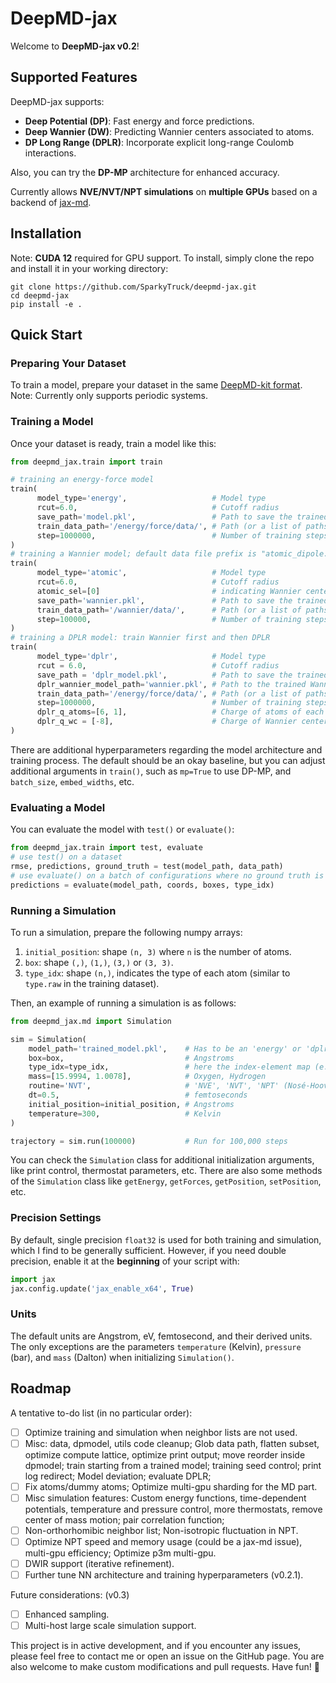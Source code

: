 # DeepMD-jax

Welcome to **DeepMD-jax v0.2**!

## Supported Features
DeepMD-jax supports:
- **Deep Potential (DP)**: Fast energy and force predictions.
- **Deep Wannier (DW)**: Predicting Wannier centers associated to atoms.
- **DP Long Range (DPLR)**: Incorporate explicit long-range Coulomb interactions.

Also, you can try the **DP-MP** architecture for enhanced accuracy.

Currently allows **NVE/NVT/NPT simulations** on **multiple GPUs** based on a backend of [jax-md](https://github.com/jax-md/jax-md).

## Installation

Note: **CUDA 12** required for GPU support. To install, simply clone the repo and install it in your working directory:
```
git clone https://github.com/SparkyTruck/deepmd-jax.git
cd deepmd-jax
pip install -e .
```
## Quick Start

### Preparing Your Dataset
To train a model, prepare your dataset in the same [DeepMD-kit format](https://docs.deepmodeling.com/projects/deepmd/en/r2/data/system.html). Note: Currently only supports periodic systems.


### Training a Model
Once your dataset is ready, train a model like this:

```python
from deepmd_jax.train import train

# training an energy-force model
train(
      model_type='energy',                   # Model type
      rcut=6.0,                              # Cutoff radius
      save_path='model.pkl',                 # Path to save the trained model
      train_data_path='/energy/force/data/', # Path (or a list of paths) to the training dataset
      step=1000000,                          # Number of training steps
)
# training a Wannier model; default data file prefix is "atomic_dipole.npy"
train(
      model_type='atomic',                   # Model type
      rcut=6.0,                              # Cutoff radius
      atomic_sel=[0]                         # indicating Wannier centers are associated to atoms of type 0
      save_path='wannier.pkl',               # Path to save the trained model
      train_data_path='/wannier/data/',      # Path (or a list of paths) to the training dataset
      step=100000,                           # Number of training steps
)
# training a DPLR model: train Wannier first and then DPLR
train(
      model_type='dplr',                     # Model type
      rcut = 6.0,                            # Cutoff radius
      save_path = 'dplr_model.pkl',          # Path to save the trained model
      dplr_wannier_model_path='wannier.pkl', # Path to the trained Wannier model
      train_data_path='/energy/force/data/', # Path (or a list of paths) to the training dataset
      step=1000000,                          # Number of training steps
      dplr_q_atoms=[6, 1],                   # Charge of atoms of each type
      dplr_q_wc = [-8],                      # Charge of Wannier centers of each atomic_sel type
)
```

There are additional hyperparameters regarding the model architecture and training process. The default should be an okay baseline, but you can adjust additional arguments in `train()`, such as `mp=True` to use DP-MP, and `batch_size`, `embed_widths`, etc.

### Evaluating a Model

You can evaluate the model with `test()` or `evaluate()`:
```python
from deepmd_jax.train import test, evaluate
# use test() on a dataset
rmse, predictions, ground_truth = test(model_path, data_path)
# use evaluate() on a batch of configurations where no ground truth is needed
predictions = evaluate(model_path, coords, boxes, type_idx)
```

### Running a Simulation

To run a simulation, prepare the following numpy arrays:

1. `initial_position`: shape `(n, 3)` where `n` is the number of atoms.
2. `box`: shape `(,)`, `(1,)`, `(3,)` or `(3, 3)`.
3. `type_idx`: shape `(n,)`, indicates the type of each atom (similar to `type.raw` in the training dataset).

Then, an example of running a simulation is as follows:

```python
from deepmd_jax.md import Simulation

sim = Simulation(
    model_path='trained_model.pkl',    # Has to be an 'energy' or 'dplr' model
    box=box,                           # Angstroms
    type_idx=type_idx,                 # here the index-element map (e.g. 0-Oxygen, 1-Hydrogen) must match the dataset used to train the model
    mass=[15.9994, 1.0078],            # Oxygen, Hydrogen
    routine='NVT',                     # 'NVE', 'NVT', 'NPT' (Nosé-Hoover)
    dt=0.5,                            # femtoseconds
    initial_position=initial_position, # Angstroms
    temperature=300,                   # Kelvin
)

trajectory = sim.run(100000)           # Run for 100,000 steps
```

You can check the `Simulation` class for additional initialization arguments, like print control, thermostat parameters, etc. There are also some methods of the `Simulation` class like `getEnergy`, `getForces`, `getPosition`, `setPosition`, etc.

### Precision Settings

By default, single precision `float32` is used for both training and simulation, which I find to be generally sufficient. However, if you need double precision, enable it at the **beginning** of your script with:

```python
import jax
jax.config.update('jax_enable_x64', True)
```

### Units

The default units are Angstrom, eV, femtosecond, and their derived units. The only exceptions are the parameters `temperature` (Kelvin), `pressure` (bar), and `mass` (Dalton) when initializing `Simulation()`.

## Roadmap

A tentative to-do list (in no particular order):
- [ ] Optimize training and simulation when neighbor lists are not used.
- [ ] Misc: data, dpmodel, utils code cleanup; Glob data path, flatten subset, optimize compute lattice, optimize print output; move reorder inside dpmodel; train starting from a trained model; training seed control; print log redirect; Model deviation; evaluate DPLR; 
- [ ] Fix atoms/dummy atoms; Optimize multi-gpu sharding for the MD part.
- [ ] Misc simulation features: Custom energy functions, time-dependent potentials, temperature and pressure control, more thermostats, remove center of mass motion; pair correlation function;
- [ ] Non-orthorhomibic neighbor list; Non-isotropic fluctuation in NPT.
- [ ] Optimize NPT speed and memory usage (could be a jax-md issue), multi-gpu efficiency; Optimize p3m multi-gpu.
- [ ] DWIR support (iterative refinement).
- [ ] Further tune NN architecture and training hyperparameters (v0.2.1).

Future considerations: (v0.3)
- [ ] Enhanced sampling. 
- [ ] Multi-host large scale simulation support.

This project is in active development, and if you encounter any issues, please feel free to contact me or open an issue on the GitHub page. You are also welcome to make custom modifications and pull requests. Have fun! 🚀

